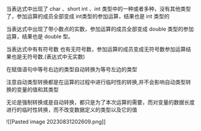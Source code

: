 
当表达式中出现了 char 、short int 、int 类型中的一种或者多种，没有其他类型了，参加运算的成员全部变成 int类型的参加运算，结果也是 int 类型的

当表达式中出现了带小数点的实数，参加运算的成员全部变成 double 类型的参加运算，结果也是 double 型。

当表达式中有有符号数 也有无符号数，参加运算的成员变成无符号数参加运算结果也是无符号数.(表达式中无实数)

在赋值语句中等号右边的类型自动转换为等号左边的类型

注意自动类型转换都是在运算的过程中进行临时性的转换,并不会影响自动类型转换的变量的值和其类型

无论是强制转换或是自动转换，都只是为了本次运算的需要，而对变量的数据长度进行的临时性转换，而不改变数据定义的类型以及它的值

![[Pasted image 20230831202609.png]]